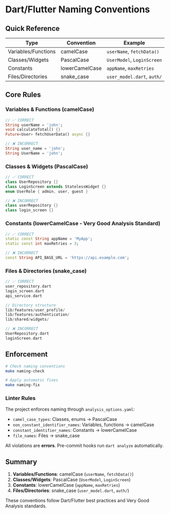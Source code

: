 # Dart/Flutter Naming Conventions

## Quick Reference

| Type                | Convention     | Example                    |
| ------------------- | -------------- | -------------------------- |
| Variables/Functions | camelCase      | `userName`, `fetchData()`  |
| Classes/Widgets     | PascalCase     | `UserModel`, `LoginScreen` |
| Constants           | lowerCamelCase | `appName`, `maxRetries`    |
| Files/Directories   | snake_case     | `user_model.dart`, `auth/` |

## Core Rules

### Variables & Functions (camelCase)

```dart
// ✅ CORRECT
String userName = 'john';
void calculateTotal() {}
Future<User> fetchUserData() async {}

// ❌ INCORRECT
String user_name = 'john';
String UserName = 'john';
```

### Classes & Widgets (PascalCase)

```dart
// ✅ CORRECT
class UserRepository {}
class LoginScreen extends StatelessWidget {}
enum UserRole { admin, user, guest }

// ❌ INCORRECT
class userRepository {}
class login_screen {}
```

### Constants (lowerCamelCase - Very Good Analysis Standard)

```dart
// ✅ CORRECT
static const String appName = 'MyApp';
static const int maxRetries = 3;

// ❌ INCORRECT
const String API_BASE_URL = 'https://api.example.com';
```

### Files & Directories (snake_case)

```dart
// ✅ CORRECT
user_repository.dart
login_screen.dart
api_service.dart

// Directory structure
lib/features/user_profile/
lib/features/authentication/
lib/shared/widgets/

// ❌ INCORRECT
UserRepository.dart
loginScreen.dart
```

## Enforcement

```bash
# Check naming conventions
make naming-check

# Apply automatic fixes
make naming-fix
```

### Linter Rules

The project enforces naming through `analysis_options.yaml`:

- `camel_case_types`: Classes, enums → PascalCase
- `non_constant_identifier_names`: Variables, functions → camelCase
- `constant_identifier_names`: Constants → lowerCamelCase
- `file_names`: Files → snake_case

All violations are **errors**. Pre-commit hooks run `dart analyze` automatically.

## Summary

1. **Variables/Functions**: camelCase (`userName`, `fetchData()`)
2. **Classes/Widgets**: PascalCase (`UserModel`, `LoginScreen`)
3. **Constants**: lowerCamelCase (`appName`, `maxRetries`)
4. **Files/Directories**: snake_case (`user_model.dart`, `auth/`)

These conventions follow Dart/Flutter best practices and Very Good Analysis standards.
